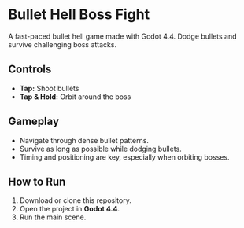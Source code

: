 # Bullet Hell Boss Fight

A fast-paced bullet hell game made with Godot 4.4. Dodge bullets and survive challenging boss attacks.

## Controls

- **Tap:** Shoot bullets
- **Tap & Hold:** Orbit around the boss

## Gameplay

- Navigate through dense bullet patterns.
- Survive as long as possible while dodging bullets.
- Timing and positioning are key, especially when orbiting bosses.

## How to Run

1. Download or clone this repository.
2. Open the project in **Godot 4.4**.
3. Run the main scene.
